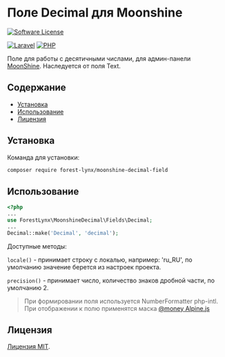 # Поле Decimal для Moonshine
[![Software License][ico-license]](LICENSE)

[![Laravel][ico-laravel]](Laravel) [![PHP][ico-php]](PHP) 

Поле для работы с десятичными числами, для админ-панели [MoonShine](https://moonshine-laravel.com/). Наследуется от поля Text.

## Содержание
* [Установка](#установка)
* [Использование](#использование)
* [Лицензия](#лицензия)

## Установка
Команда для установки:
```bash
composer require forest-lynx/moonshine-decimal-field
```
## Использование
```php
<?php
...
use ForestLynx\MoonshineDecimal\Fields\Decimal;
...
Decimal::make('Decimal', 'decimal');
```
Доступные методы:

`locale()` - принимает строку с локалью, например: 'ru_RU', по умолчанию значение берется из настроек проекта.

`precision()` - принимает число, количество знаков дробной части, по умолчанию 2.

> При формировании поля используется NumberFormatter php-intl. 
При отображении к полю применятся маска [@money Alpine.js](https://alpinejs.dev/plugins/mask#money-inputs)

## Лицензия
[Лицензия MIT](LICENSE).


[ico-license]: https://img.shields.io/badge/license-MIT-brightgreen.svg
[ico-laravel]: https://img.shields.io/badge/Laravel-10+-FF2D20?style=for-the-badge&logo=laravel
[ico-php]: https://img.shields.io/badge/PHP-8.1+-777BB4?style=for-the-badge&logo=php
